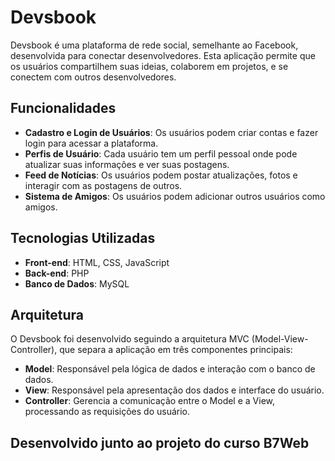 # Devsbook

Devsbook é uma plataforma de rede social, semelhante ao Facebook, desenvolvida para conectar desenvolvedores. Esta aplicação permite que os usuários compartilhem suas ideias, colaborem em projetos, e se conectem com outros desenvolvedores.

## Funcionalidades

- **Cadastro e Login de Usuários**: Os usuários podem criar contas e fazer login para acessar a plataforma.
- **Perfis de Usuário**: Cada usuário tem um perfil pessoal onde pode atualizar suas informações e ver suas postagens.
- **Feed de Notícias**: Os usuários podem postar atualizações, fotos e interagir com as postagens de outros.
- **Sistema de Amigos**: Os usuários podem adicionar outros usuários como amigos.


## Tecnologias Utilizadas

- **Front-end**: HTML, CSS, JavaScript
- **Back-end**: PHP
- **Banco de Dados**: MySQL

## Arquitetura

O Devsbook foi desenvolvido seguindo a arquitetura MVC (Model-View-Controller), que separa a aplicação em três componentes principais:

- **Model**: Responsável pela lógica de dados e interação com o banco de dados.
- **View**: Responsável pela apresentação dos dados e interface do usuário.
- **Controller**: Gerencia a comunicação entre o Model e a View, processando as requisições do usuário.

## Desenvolvido junto ao projeto do curso B7Web
























































































































